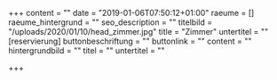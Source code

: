 +++
content = ""
date = "2019-01-06T07:50:12+01:00"
raeume = []
raeume_hintergrund = ""
seo_description = ""
titelbild = "/uploads/2020/01/10/head_zimmer.jpg"
title = "Zimmer"
untertitel = ""
[reservierung]
buttonbeschriftung = ""
buttonlink = ""
content = ""
hintergrundbild = ""
titel = ""
untertitel = ""

+++
